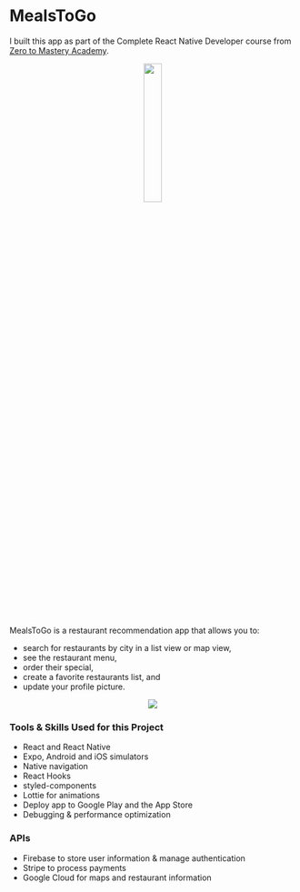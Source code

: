 # MealsToGo

I built this app as part of the Complete React Native Developer course from [Zero to Mastery Academy](https://academy.zerotomastery.io/). 

<p align="center">
 <img src="https://user-images.githubusercontent.com/42794888/123163522-a9599c00-d426-11eb-8e0b-f7ed77950147.png" width="25%">
</p>

MealsToGo is a restaurant recommendation app that allows you to:
* search for restaurants by city in a list view or map view,
* see the restaurant menu,
* order their special,
* create a favorite restaurants list, and
* update your profile picture.

<p align="center">
  <img src="https://user-images.githubusercontent.com/42794888/123189208-41b94600-d452-11eb-8a68-1a84a10a57fb.png">
</p>


### Tools & Skills Used for this Project
* React and React Native
* Expo, Android and iOS simulators
* Native navigation
* React Hooks
* styled-components
* Lottie for animations
* Deploy app to Google Play and the App Store
* Debugging & performance optimization

### APIs
* Firebase to store user information & manage authentication
* Stripe to process payments
* Google Cloud for maps and restaurant information
